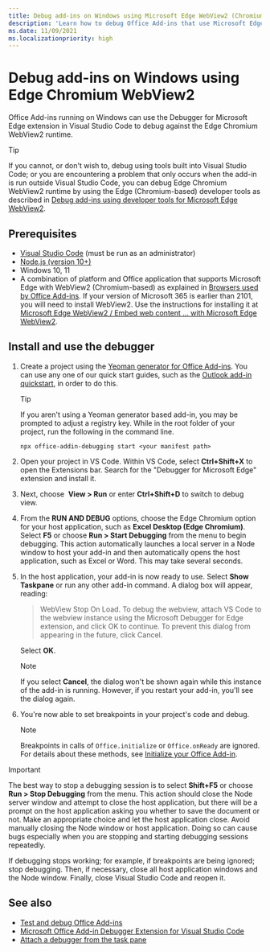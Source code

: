 ```yaml
---
title: Debug add-ins on Windows using Microsoft Edge WebView2 (Chromium-based)
description: 'Learn how to debug Office Add-ins that use Microsoft Edge WebView2 (Chromium-based) by using the Debugger for Microsoft Edge extension in VS Code.'
ms.date: 11/09/2021
ms.localizationpriority: high
---
```

# Debug add-ins on Windows using Edge Chromium WebView2

Office Add-ins running on Windows can use the Debugger for Microsoft Edge extension in Visual Studio Code to debug against the Edge Chromium WebView2 runtime. 

> [!TIP]
> If you cannot, or don't wish to, debug using tools built into Visual Studio Code; or you are encountering a problem that only occurs when the add-in is run outside Visual Studio Code, you can debug Edge Chromium WebView2 runtime by using the Edge (Chromium-based) developer tools as described in [Debug add-ins using developer tools for Microsoft Edge WebView2](debug-add-ins-using-devtools-edge-chromium.md).

## Prerequisites

- [Visual Studio Code](https://code.visualstudio.com/) (must be run as an administrator)
- [Node.js (version 10+)](https://nodejs.org/)
- Windows 10, 11
- A combination of platform and Office application that supports Microsoft Edge with WebView2 (Chromium-based) as explained in [Browsers used by Office Add-ins](../concepts/browsers-used-by-office-web-add-ins.md). If your version of Microsoft 365 is earlier than 2101, you will need to install WebView2. Use the instructions for installing it at [Microsoft Edge WebView2 / Embed web content ... with Microsoft Edge WebView2](https://developer.microsoft.com/microsoft-edge/webview2/).

## Install and use the debugger

1. Create a project using the [Yeoman generator for Office Add-ins](https://github.com/OfficeDev/generator-office). You can use any one of our quick start guides, such as the [Outlook add-in quickstart](../quickstarts/outlook-quickstart.md), in order to do this.

   > [!TIP]
   > If you aren't using a Yeoman generator based add-in, you may be prompted to adjust a registry key. While in the root folder of your project, run the following in the command line.
   >
   > ``` command&nbsp;line
   > npx office-addin-debugging start <your manifest path>
   > ```

1. Open your project in VS Code. Within VS Code, select **Ctrl+Shift+X** to open the Extensions bar. Search for the "Debugger for Microsoft Edge" extension and install it.

1. Next, choose  **View > Run** or enter **Ctrl+Shift+D** to switch to debug view.

1. From the **RUN AND DEBUG** options, choose the Edge Chromium option for your host application, such as **Excel Desktop (Edge Chromium)**. Select **F5** or choose **Run > Start Debugging** from the menu to begin debugging. This action automatically launches a local server in a Node window to host your add-in and then automatically opens the host application, such as Excel or Word. This may take several seconds.

1. In the host application, your add-in is now ready to use. Select **Show Taskpane** or run any other add-in command. A dialog box will appear, reading:

   > WebView Stop On Load.
   > To debug the webview, attach VS Code to the webview instance using the Microsoft Debugger for Edge extension, and click OK to continue. To prevent this dialog from appearing in the future, click Cancel.

   Select **OK**.

   > [!NOTE]
   > If you select **Cancel**, the dialog won't be shown again while this instance of the add-in is running. However, if you restart your add-in, you'll see the dialog again.

1. You're now able to set breakpoints in your project's code and debug.

   > [!NOTE]
   > Breakpoints in calls of `Office.initialize` or `Office.onReady` are ignored. For details about these methods, see [Initialize your Office Add-in](../develop/initialize-add-in.md).

> [!IMPORTANT]
> The best way to stop a debugging session is to select **Shift+F5** or choose **Run > Stop Debugging** from the menu. This action should close the Node server window and attempt to close the host application, but there will be a prompt on the host application asking you whether to save the document or not. Make an appropriate choice and let the host application close. Avoid manually closing the Node window or host application. Doing so can cause bugs especially when you are stopping and starting debugging sessions repeatedly.
>
> If debugging stops working; for example, if breakpoints are being ignored; stop debugging. Then, if necessary, close all host application windows and the Node window. Finally, close Visual Studio Code and reopen it.

## See also

- [Test and debug Office Add-ins](test-debug-office-add-ins.md)
- [Microsoft Office Add-in Debugger Extension for Visual Studio Code](debug-with-vs-extension.md)
- [Attach a debugger from the task pane](attach-debugger-from-task-pane.md)
